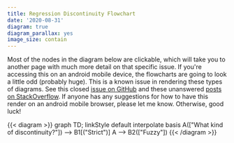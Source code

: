 ```yaml
---
title: Regression Discontinuity Flowchart
date: '2020-08-31'
diagram: true
diagram_parallax: yes
image_size: contain
---
```


Most of the nodes in the diagram below are clickable, which will take you to another page with much more detail on that specific issue. If you're accessing this on an android mobile device, the flowcharts are going to look a little odd (probably huge). This is a known issue in rendering these types of diagrams. See this closed [issue on GitHub](https://github.com/mermaid-js/mermaid/issues/816) and these unanswered [posts on StackOverflow](https://stackoverflow.com/search?q=%5Bmermaid%5D+chrome). If anyone has any suggestions for how to have this render on an android mobile browser, please let me know. Otherwise, good luck!


{{< diagram >}}
graph TD;
    linkStyle default interpolate basis
    A(["What kind of discontinuity?"]) --> B1[("Strict")]
    A --> B2(["Fuzzy"])
{{< /diagram >}}

